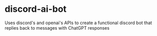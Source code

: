 # discord-ai-bot
Uses discord's and openai's APIs to create a functional discord bot that replies back to messages with ChatGPT responses
